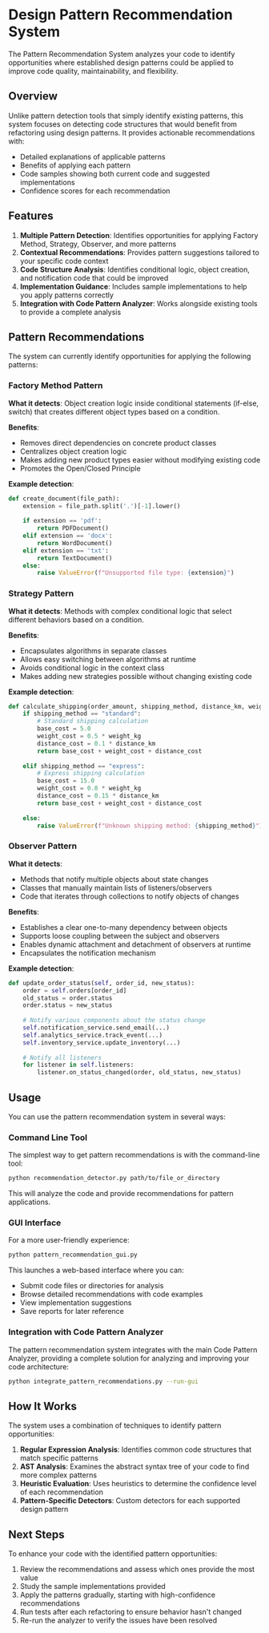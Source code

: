 # Design Pattern Recommendation System

The Pattern Recommendation System analyzes your code to identify opportunities where established design patterns could be applied to improve code quality, maintainability, and flexibility.

## Overview

Unlike pattern detection tools that simply identify existing patterns, this system focuses on detecting code structures that would benefit from refactoring using design patterns. It provides actionable recommendations with:

- Detailed explanations of applicable patterns
- Benefits of applying each pattern
- Code samples showing both current code and suggested implementations
- Confidence scores for each recommendation

## Features

1. **Multiple Pattern Detection**: Identifies opportunities for applying Factory Method, Strategy, Observer, and more patterns
2. **Contextual Recommendations**: Provides pattern suggestions tailored to your specific code context
3. **Code Structure Analysis**: Identifies conditional logic, object creation, and notification code that could be improved
4. **Implementation Guidance**: Includes sample implementations to help you apply patterns correctly
5. **Integration with Code Pattern Analyzer**: Works alongside existing tools to provide a complete analysis

## Pattern Recommendations

The system can currently identify opportunities for applying the following patterns:

### Factory Method Pattern

**What it detects**: Object creation logic inside conditional statements (if-else, switch) that creates different object types based on a condition.

**Benefits**:
- Removes direct dependencies on concrete product classes
- Centralizes object creation logic
- Makes adding new product types easier without modifying existing code
- Promotes the Open/Closed Principle

**Example detection**:
```python
def create_document(file_path):
    extension = file_path.split('.')[-1].lower()
    
    if extension == 'pdf':
        return PDFDocument()
    elif extension == 'docx':
        return WordDocument()
    elif extension == 'txt':
        return TextDocument()
    else:
        raise ValueError(f"Unsupported file type: {extension}")
```

### Strategy Pattern

**What it detects**: Methods with complex conditional logic that select different behaviors based on a condition.

**Benefits**:
- Encapsulates algorithms in separate classes
- Allows easy switching between algorithms at runtime
- Avoids conditional logic in the context class
- Makes adding new strategies possible without changing existing code

**Example detection**:
```python
def calculate_shipping(order_amount, shipping_method, distance_km, weight_kg):
    if shipping_method == "standard":
        # Standard shipping calculation
        base_cost = 5.0
        weight_cost = 0.5 * weight_kg
        distance_cost = 0.1 * distance_km
        return base_cost + weight_cost + distance_cost
        
    elif shipping_method == "express":
        # Express shipping calculation 
        base_cost = 15.0
        weight_cost = 0.8 * weight_kg
        distance_cost = 0.15 * distance_km
        return base_cost + weight_cost + distance_cost
    
    else:
        raise ValueError(f"Unknown shipping method: {shipping_method}")
```

### Observer Pattern

**What it detects**:
- Methods that notify multiple objects about state changes
- Classes that manually maintain lists of listeners/observers
- Code that iterates through collections to notify objects of changes

**Benefits**:
- Establishes a clear one-to-many dependency between objects
- Supports loose coupling between the subject and observers
- Enables dynamic attachment and detachment of observers at runtime
- Encapsulates the notification mechanism

**Example detection**:
```python
def update_order_status(self, order_id, new_status):
    order = self.orders[order_id]
    old_status = order.status
    order.status = new_status
    
    # Notify various components about the status change
    self.notification_service.send_email(...)
    self.analytics_service.track_event(...)
    self.inventory_service.update_inventory(...)
    
    # Notify all listeners
    for listener in self.listeners:
        listener.on_status_changed(order, old_status, new_status)
```

## Usage

You can use the pattern recommendation system in several ways:

### Command Line Tool

The simplest way to get pattern recommendations is with the command-line tool:

```bash
python recommendation_detector.py path/to/file_or_directory
```

This will analyze the code and provide recommendations for pattern applications.

### GUI Interface

For a more user-friendly experience:

```bash
python pattern_recommendation_gui.py
```

This launches a web-based interface where you can:
- Submit code files or directories for analysis
- Browse detailed recommendations with code examples
- View implementation suggestions
- Save reports for later reference

### Integration with Code Pattern Analyzer

The pattern recommendation system integrates with the main Code Pattern Analyzer, providing a complete solution for analyzing and improving your code architecture:

```bash
python integrate_pattern_recommendations.py --run-gui
```

## How It Works

The system uses a combination of techniques to identify pattern opportunities:

1. **Regular Expression Analysis**: Identifies common code structures that match specific patterns
2. **AST Analysis**: Examines the abstract syntax tree of your code to find more complex patterns
3. **Heuristic Evaluation**: Uses heuristics to determine the confidence level of each recommendation
4. **Pattern-Specific Detectors**: Custom detectors for each supported design pattern

## Next Steps

To enhance your code with the identified pattern opportunities:

1. Review the recommendations and assess which ones provide the most value
2. Study the sample implementations provided
3. Apply the patterns gradually, starting with high-confidence recommendations
4. Run tests after each refactoring to ensure behavior hasn't changed
5. Re-run the analyzer to verify the issues have been resolved